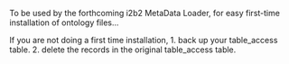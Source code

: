 To be used by the forthcoming i2b2 MetaData Loader, for easy first-time installation of ontology files...

If you are not doing a first time installation,
	1. back up your table_access table.
	2. delete the records in the original table_access table.


